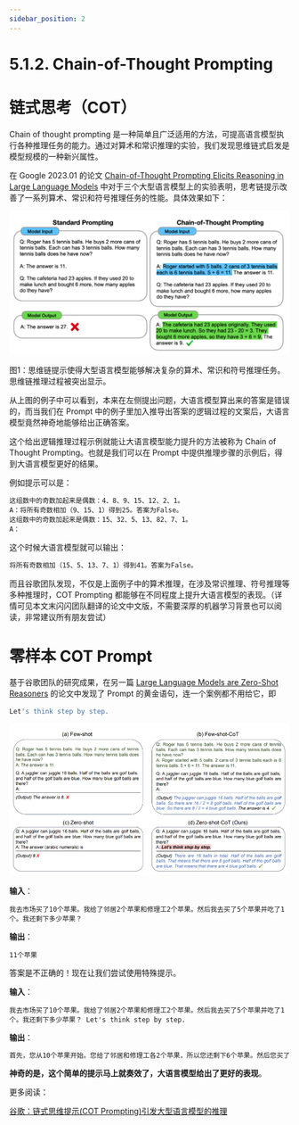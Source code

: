 ```yaml
---
sidebar_position: 2
---
```


# 5.1.2. Chain-of-Thought Prompting

# 链式思考（COT）

Chain of thought prompting 是一种简单且广泛适用的方法，可提高语言模型执行各种推理任务的能力。通过对算术和常识推理的实验，我们发现思维链式启发是模型规模的一种新兴属性。

在 Google 2023.01 的论文 [Chain-of-Thought Prompting Elicits Reasoning in Large Language Models](../../%E5%8F%82%E8%80%83%E6%96%87%E6%A1%A3%E5%90%88%E9%9B%86/google-chain-of-thought-paper)  中对于三个大型语言模型上的实验表明，思考链提示改善了一系列算术、常识和符号推理任务的性能。具体效果如下：

![图1：思维链提示使得大型语言模型能够解决复杂的算术、常识和符号推理任务。思维链推理过程被突出显示。](../../assets/google-cot-paper-figure%201.png)

图1：思维链提示使得大型语言模型能够解决复杂的算术、常识和符号推理任务。思维链推理过程被突出显示。

从上图的例子中可以看到，本来在左侧提出问题，大语言模型算出来的答案是错误的，而当我们在 Prompt 中的例子里加入推导出答案的逻辑过程的文案后，大语言模型竟然神奇地能够给出正确答案。

这个给出逻辑推理过程示例就能让大语言模型能力提升的方法被称为 Chain of Thought Prompting。也就是我们可以在 Prompt 中提供推理步骤的示例后，得到大语言模型更好的结果。

例如提示可以是：

```jsx
这组数中的奇数加起来是偶数：4、8、9、15、12、2、1。
A：将所有奇数相加（9、15、1）得到25。答案为False。
这组数中的奇数加起来是偶数：15、32、5、13、82、7、1。
A：
```

这个时候大语言模型就可以输出：

```jsx
将所有奇数相加（15、5、13、7、1）得到41。答案为False。
```

而且谷歌团队发现，不仅是上面例子中的算术推理，在涉及常识推理、符号推理等多种推理时，COT Prompting 都能够在不同程度上提升大语言模型的表现。（详情可见本文末闪闪团队翻译的论文中文版，不需要深厚的机器学习背景也可以阅读，非常建议所有朋友尝试）

# 零样本 COT Prompt

基于谷歌团队的研究成果，在另一篇 [Large Language Models are Zero-Shot Reasoners](https://arxiv.org/abs/2205.11916) 的论文中发现了 Prompt 的黄金语句，连一个案例都不用给它，即

```jsx
Let's think step by step.
```

![Untitled](../../assets/zero-shot-prompt-example.png)

**输入**：

```
我去市场买了10个苹果。我给了邻居2个苹果和修理工2个苹果。然后我去买了5个苹果并吃了1个。我还剩下多少苹果？
```

**输出**：

```
11个苹果
```

答案是不正确的！现在让我们尝试使用特殊提示。

**输入**：

```
我去市场买了10个苹果。我给了邻居2个苹果和修理工2个苹果。然后我去买了5个苹果并吃了1个。我还剩下多少苹果？ Let's think step by step.
```

**输出**：

```jsx
首先，您从10个苹果开始。您给了邻居和修理工各2个苹果，所以您还剩下6个苹果。然后您买了5个苹果，所以现在您有11个苹果。最后，您吃了1个苹果，所以您还剩下10个苹果。
```

**神奇的是，这个简单的提示马上就奏效了，大语言模型给出了更好的表现**。

更多阅读：

[谷歌：链式思维提示(COT Prompting)引发大型语言模型的推理](../../%E5%8F%82%E8%80%83%E6%96%87%E6%A1%A3%E5%90%88%E9%9B%86/google-chain-of-thought-paper)